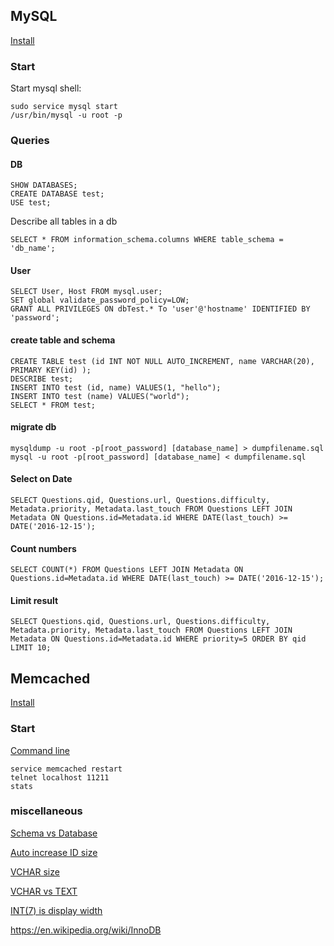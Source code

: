 ## MySQL
[Install](https://support.rackspace.com/how-to/installing-mysql-server-on-ubuntu/)

### Start
Start mysql shell:
```
sudo service mysql start
/usr/bin/mysql -u root -p
```

### Queries

#### DB
```
SHOW DATABASES;
CREATE DATABASE test;
USE test;
```

Describe all tables in a db
```
SELECT * FROM information_schema.columns WHERE table_schema = 'db_name';
```

#### User
```
SELECT User, Host FROM mysql.user;
SET global validate_password_policy=LOW;
GRANT ALL PRIVILEGES ON dbTest.* To 'user'@'hostname' IDENTIFIED BY 'password';
```

#### create table and schema
```
CREATE TABLE test (id INT NOT NULL AUTO_INCREMENT, name VARCHAR(20), PRIMARY KEY(id) );
DESCRIBE test;
INSERT INTO test (id, name) VALUES(1, "hello");
INSERT INTO test (name) VALUES("world");
SELECT * FROM test;
```

#### migrate db
```
mysqldump -u root -p[root_password] [database_name] > dumpfilename.sql
mysql -u root -p[root_password] [database_name] < dumpfilename.sql
```

#### Select on Date
```
SELECT Questions.qid, Questions.url, Questions.difficulty, Metadata.priority, Metadata.last_touch FROM Questions LEFT JOIN Metadata ON Questions.id=Metadata.id WHERE DATE(last_touch) >= DATE('2016-12-15');
```

#### Count numbers
```
SELECT COUNT(*) FROM Questions LEFT JOIN Metadata ON Questions.id=Metadata.id WHERE DATE(last_touch) >= DATE('2016-12-15');
```

#### Limit result
```
SELECT Questions.qid, Questions.url, Questions.difficulty, Metadata.priority, Metadata.last_touch FROM Questions LEFT JOIN Metadata ON Questions.id=Metadata.id WHERE priority=5 ORDER BY qid LIMIT 10;
```

## Memcached
[Install](https://www.liquidweb.com/kb/how-to-install-memcached-on-ubuntu-14-04-lts/)

### Start
[Command line](http://www.alphadevx.com/a/90-Accessing-Memcached-from-the-command-line)

```
service memcached restart
telnet localhost 11211
stats

```

### miscellaneous
[Schema vs Database](https://stackoverflow.com/questions/11618277/difference-between-schema-database-in-mysql)

[Auto increase ID size](https://stackoverflow.com/questions/3562737/what-size-int-should-i-use-for-my-autoincrement-ids-mysql)

[VCHAR size](https://stackoverflow.com/questions/13506832/what-is-the-mysql-varchar-max-size)

[VCHAR vs TEXT](https://stackoverflow.com/questions/25300821/difference-between-varchar-and-text-in-mysql)

[INT(7) is display width](https://stackoverflow.com/questions/5562322/difference-between-int-and-int3-data-types-in-my-sql)

https://en.wikipedia.org/wiki/InnoDB
